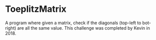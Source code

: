 # ToeplitzMatrix

A program where given a matrix, check if the diagonals (top-left to bot-right) are all the same value. This challenge was completed by Kevin in 2018.

